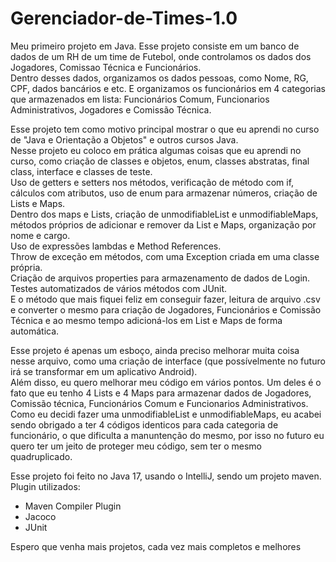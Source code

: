 # Gerenciador-de-Times-1.0
Meu primeiro projeto em Java. Esse projeto consiste em um banco de dados de um RH de um time de Futebol, onde controlamos os dados dos Jogadores, Comissao Técnica e Funcionários.<br />
Dentro desses dados, organizamos os dados pessoas, como Nome, RG, CPF, dados bancários e etc. E organizamos os funcionários em 4 categorias que armazenados em lista: Funcionários Comum, Funcionarios Administrativos, Jogadores e Comissão Técnica.

Esse projeto tem como motivo principal mostrar o que eu aprendi no curso de "Java e Orientação a Objetos" e outros cursos Java.<br />
Nesse projeto eu coloco em prática algumas coisas que eu aprendi no curso, como criação de classes e objetos, enum, classes abstratas, final class, interface e classes de teste.<br />
Uso de getters e setters nos métodos, verificação de método com if, cálculos com atributos, uso de enum para armazenar números, criação de Lists e Maps.<br />
Dentro dos maps e Lists, criação de unmodifiableList e unmodifiableMaps, métodos próprios de adicionar e remover da List e Maps, organização por nome e cargo.<br />
Uso de expressões lambdas e Method References.<br />
Throw de exceção em métodos, com uma Exception criada em uma classe própria.<br />
Criação de arquivos properties para armazenamento de dados de Login.<br />
Testes automatizados de vários métodos com JUnit.<br />
E o método que mais fiquei feliz em conseguir fazer, leitura de arquivo .csv e converter o mesmo para criação de Jogadores, Funcionários e Comissão Técnica e ao mesmo tempo adicioná-los em List e Maps de forma automática.

Esse projeto é apenas um esboço, ainda preciso melhorar muita coisa nesse arquivo, como uma criação de interface (que possívelmente no futuro irá se transformar em um aplicativo Android).<br />
Além disso, eu quero melhorar meu código em vários pontos. Um deles é o fato que eu tenho 4 Lists e 4 Maps para armazenar dados de Jogadores, Comissão técnica, Funcionários Comum e Funcionarios Administrativos.<br />
Como eu decidi fazer uma unmodifiableList e unmodifiableMaps, eu acabei sendo obrigado a ter 4 códigos identicos para cada categoria de funcionário, o que dificulta a manuntenção do mesmo, por isso no futuro eu quero ter um jeito de proteger meu código, sem ter o mesmo quadruplicado.

Esse projeto foi feito no Java 17, usando o IntelliJ, sendo um projeto maven.<br />
Plugin utilizados:<br />
- Maven Compiler Plugin <br />
- Jacoco <br />
- JUnit<br />

Espero que venha mais projetos, cada vez mais completos e melhores
